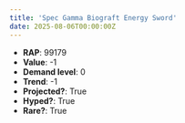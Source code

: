 ```yaml
---
title: 'Spec Gamma Biograft Energy Sword'
date: 2025-08-06T00:00:00Z
---
```

- **RAP**: 99179
- **Value**: -1
- **Demand level**: 0
- **Trend**: -1
- **Projected?**: True
- **Hyped?**: True
- **Rare?**: True

